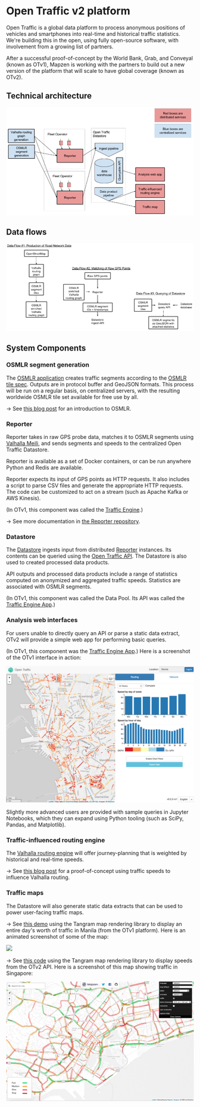 # Open Traffic v2 platform

Open Traffic is a global data platform to process anonymous positions of vehicles and smartphones into real-time and historical traffic statistics. We're building this in the open, using fully open-source software, with involvement from a growing list of partners.

After a successful proof-of-concept by the World Bank, Grab, and Conveyal (known as OTv1), Mapzen is working with the partners to build out a new version of the platform that will scale to have global coverage (known as OTv2).

## Technical architecture

![](images/otv2-architecture-component-diagram.png)

<!-- https://drive.google.com/open?id=1ByaTsaVZOfktk14ev57kM7qIqH1Da3dS9UtiTrTPJpU -->

## Data flows

![](images/otv2-data-flows-diagram.png)

<!-- https://docs.google.com/a/mapzen.com/drawings/d/146rb5VQ1js5_NZ-lP_Dh3t8nkkDcb2Bmibsncp05VLA/edit?usp=sharing -->

## System Components

### OSMLR segment generation

The [OSMLR application](https://github.com/opentraffic/osmlr) creates traffic segments according to the [OSMLR tile spec](https://github.com/opentraffic/osmlr-tile-spec). Outputs are in protocol buffer and GeoJSON formats. This process will be run on a regular basis, on centralized servers, with the resulting worldwide OSMLR tile set available for free use by all.

→ See [this blog post](https://mapzen.com/blog/open-traffic-osmlr-technical-preview) for an introduction to OSMLR. 

### Reporter

Reporter takes in raw GPS probe data, matches it to OSMLR segments using [Valhalla Meili](https://github.com/valhalla/valhalla/blob/master/docs/meili.md), and sends segments and speeds to the centralized Open Traffic Datastore.

Reporter is available as a set of Docker containers, or can be run anywhere Python and Redis are available.

Reporter expects its input of GPS points as HTTP requests. It also includes a script to parse CSV files and generate the appropriate HTTP requests. The code can be customized to act on a stream (such as Apache Kafka or AWS Kinesis).

(In OTv1, this component was called the [Traffic Engine](https://github.com/opentraffic/traffic-engine).)

→ See more documentation in [the Reporter repository](https://github.com/opentraffic/reporter).

### Datastore

The [Datastore](https://github.com/opentraffic/datastore) ingests input from distributed [Reporter](https://github.com/opentraffic/reporter) instances. Its contents can be queried using the [Open Traffic API](https://github.com/opentraffic/api). The Datastore is also used to created processed data products.

API outputs and processed data products include a range of statistics computed on anonymized and aggregated traffic speeds. Statistics are associated with OSMLR segments.

(In OTv1, this component was called the Data Pool. Its API was called the [Traffic Engine App](https://github.com/opentraffic/traffic-engine-app).)

### Analysis web interfaces

For users unable to directly query an API or parse a static data extract, OTv2 will provide a simple web app for performing basic queries.

(In OTv1, this component was the [Traffic Engine App](https://github.com/opentraffic/traffic-engine-app).) Here is a screenshot of the OTv1 interface in action:

![](images/otv1-traffic-engine-app-screenshot.png)

Slightly more advanced users are provided with sample queries in Jupyter Notebooks, which they can expand using Python tooling (such as SciPy, Pandas, and Matplotlib).

### Traffic-influenced routing engine

The [Valhalla routing engine](https://github.com/valhalla) will offer journey-planning that is weighted by historical and real-time speeds.

→ See [this blog post](https://mapzen.com/blog/speed-tiles/) for a proof-of-concept using traffic speeds to influence Valhalla routing.

### Traffic maps

The Datastore will also generate static data extracts that can be used to power user-facing traffic maps.

→ See [this demo](https://mapzen.github.io/open-traffic-poc-data-demo/) using the Tangram map rendering library to display an entire day's worth of traffic in Manila (from the OTv1 platform). Here is an animated screenshot of some of the map:

![](images/otv1-tangram-map-demo-animation.gif)

→ See [this code](https://github.com/opentraffic/tangram-viz-experiments) using the Tangram map rendering library to display speeds from the OTv2 API. Here is a screenshot of this map showing traffic in Singapore:

![](images/otv2-tangram-demo-map-screenshot.png)
